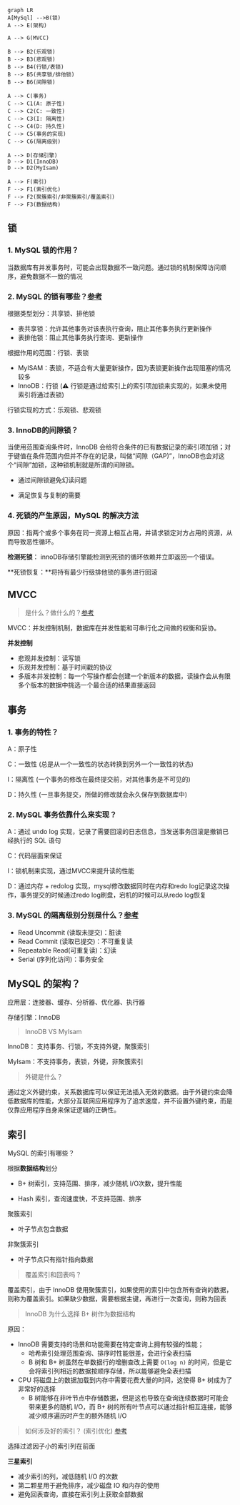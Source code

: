 
```mermaid
graph LR
A[MySql] -->B(锁)
A --> E(架构)

A --> G(MVCC)

B --> B2(乐观锁)
B --> B3(悲观锁)
B --> B4(行锁/表锁)
B --> B5(共享锁/排他锁)
B --> B6(间隙锁)

A --> C(事务) 
C --> C1(A: 原子性)
C --> C2(C: 一致性)
C --> C3(I: 隔离性)
C --> C4(D: 持久性)
C --> C5(事务的实现)
C --> C6(隔离级别)

A --> D(存储引擎)
D --> D1(InnoDB)
D --> D2(MyIsam)

A --> F(索引)
F --> F1(索引优化)
F --> F2(聚簇索引/非聚簇索引/覆盖索引)
F --> F3(数据结构)
```


## 锁

### 1. MySQL  锁的作用？

当数据库有并发事务时，可能会出现数据不一致问题。通过锁的机制保障访问顺序，避免数据不一致的情况

### 2. MySQL  的锁有哪些？[参考](https://zhuanlan.zhihu.com/p/29150809)

根据类型划分：共享锁、排他锁

* 表共享锁：允许其他事务对该表执行查询，阻止其他事务执行更新操作
* 表排他锁：阻止其他事务执行查询、更新操作

根据作用的范围：行锁、表锁

* MyISAM：表锁，不适合有大量更新操作，因为表锁更新操作出现阻塞的情况较多
* InnoDB：行锁 (⚠️ 行锁是通过给索引上的索引项加锁来实现的，如果未使用索引将通过表锁)

行锁实现的方式：乐观锁、悲观锁

### 3. InnoDB的间隙锁？

当使用范围查询条件时，InnoDB 会给符合条件的已有数据记录的索引项加锁；对于键值在条件范围内但并不存在的记录，叫做“间隙（GAP)”，InnoDB也会对这个“间隙”加锁，这种锁机制就是所谓的间隙锁。

* 通过间隙锁避免幻读问题

* 满足恢复与复制的需要

### 4. 死锁的产生原因，MySQL 的解决方法

原因：指两个或多个事务在同一资源上相互占用，并请求锁定对方占用的资源，从而导致恶性循环。

**检测死锁**： innoDB存储引擎能检测到死锁的循环依赖并立即返回一个错误。

**死锁恢复：**将持有最少行级排他锁的事务进行回滚

## MVCC

>   是什么？做什么的？[参考](https://draveness.me/database-concurrency-control/)

MVCC：并发控制机制，数据库在并发性能和可串行化之间做的权衡和妥协。

**并发控制**

* 悲观并发控制：读写锁
* 乐观并发控制：基于时间戳的协议
* 多版本并发控制：每一个写操作都会创建一个新版本的数据，读操作会从有限多个版本的数据中挑选一个最合适的结果直接返回

## 事务

### 1. 事务的特性？

A：原子性

C：一致性 (总是从一个一致性的状态转换到另外一个一致性的状态)

I：隔离性 (一个事务的修改在最终提交前，对其他事务是不可见的)

D：持久性 (一旦事务提交，所做的修改就会永久保存到数据库中)

### 2. MySQL 事务依靠什么来实现？

A：通过 undo log 实现，记录了需要回滚的日志信息，当发送事务回滚是撤销已经执行的 SQL 语句

C：代码层面来保证

I：锁机制来实现，通过MVCC来提升读的性能

D：通过内存 + redolog 实现，mysql修改数据同时在内存和redo log记录这次操作，事务提交的时候通过redo log刷盘，宕机的时候可以从redo log恢复

### 3. MySQL  的隔离级别分别是什么？[参考](https://draveness.me/mysql-innodb/)

* Read Uncommit (读取未提交)：脏读
* Read Commit (读取已提交)：不可重复读
* Repeatable Read(可重复读)：幻读
* Serial (序列化访问)：事务安全

## MySQL 的架构？

应用层：连接器、缓存、分析器、优化器、执行器

存储引擎：InnoDB

> InnoDB  VS  MyIsam

InnoDB： 支持事务、行锁，不支持外键，聚簇索引

MyIsam：不支持事务，表锁，外键，非聚簇索引

> 外键是什么？

通过定义外键约束，关系数据库可以保证无法插入无效的数据。由于外键约束会降低数据库的性能，大部分互联网应用程序为了追求速度，并不设置外键约束，而是仅靠应用程序自身来保证逻辑的正确性。

## 索引

MySQL  的索引有哪些？

根据**数据结构**划分

* B+  树索引，支持范围、排序，减少随机 I/O次数，提升性能

* Hash 索引，查询速度快，不支持范围、排序

聚簇索引

* 叶子节点包含数据

非聚簇索引

* 叶子节点只有指针指向数据

> 覆盖索引和回表吗？

覆盖索引，由于 InnoDB 使用聚簇索引，如果使用的索引中包含所有查询的数据，则称为覆盖索引。如果缺少数据，需要根据主键，再进行一次查询，则称为回表

> InnoDB  为什么选择 B+ 树作为数据结构

原因：

- InnoDB 需要支持的场景和功能需要在特定查询上拥有较强的性能；
  - 哈希索引处理范围查询、排序时性能很差，会进行全表扫描
  -  B 树和 B+ 树虽然在单数据行的增删查改上需要 `O(log n)` 的时间，但是它会将索引列相近的数据按顺序存储，所以能够避免全表扫描
- CPU 将磁盘上的数据加载到内存中需要花费大量的时间，这使得 B+ 树成为了非常好的选择
  - B 树能够在非叶节点中存储数据，但是这也导致在查询连续数据时可能会带来更多的随机 I/O，而 B+ 树的所有叶节点可以通过指针相互连接，能够减少顺序遍历时产生的额外随机 I/O

> 如何涉及好的索引？ (索引优化) [参考](https://draveness.me/sql-index-intro/)

选择过滤因子小的索引列在前面

**三星索引**

* 减少索引的列，减低随机 I/O 的次数
* 第二颗星用于避免排序，减少磁盘 IO 和内存的使用
* 避免回表查询，直接在索引列上获取全部数据

